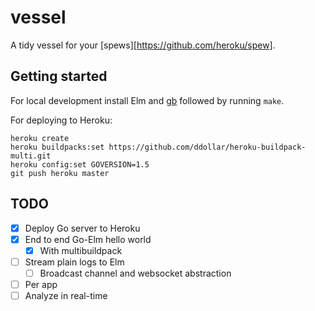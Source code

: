 # vessel

A tidy vessel for your [spews][https://github.com/heroku/spew].

## Getting started

For local development install Elm and [gb](https://github.com/constabulary/gb) followed by running `make`.

For deploying to Heroku:

```
heroku create
heroku buildpacks:set https://github.com/ddollar/heroku-buildpack-multi.git
heroku config:set GOVERSION=1.5
git push heroku master
```

## TODO

- [X] Deploy Go server to Heroku
- [X] End to end Go-Elm hello world
  - [X] With multibuildpack
- [ ] Stream plain logs to Elm
  - [ ] Broadcast channel and websocket abstraction
- [ ] Per app
- [ ] Analyze in real-time
